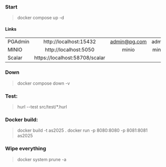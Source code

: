 
### Start
> docker compose up -d

#### Links
| | | | |
|-|:-:|:-:|:------: |
PGAdmin | http://localhost:15432 |admin@pg.com | admin
MINIO | http://localhost:5050 | minio | minio
Scalar | https://localhost:58708/scalar

### Down
> docker compose down -v

### Test:
> hurl --test src/test/*.hurl

### Docker build:
> docker build -t as2025 .
> docker run -p 8080:8080 -p 8081:8081 as2025

### Wipe everything
> docker system prune -a